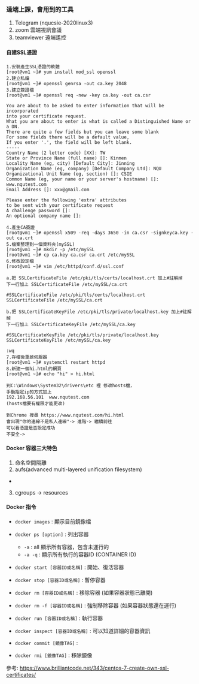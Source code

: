 ### 遠端上課，會用到的工具
1. Telegram (nqucsie-2020linux3)
2. zoom 雲端視訊會議
3. teamviewer 遠端遙控

#### 自建SSL憑證
```shell
1.安裝產生SSL憑證的軟體
[root@vm1 ~]# yum install mod_ssl openssl
2.建立私鑰
[root@vm1 ~]# openssl genrsa -out ca.key 2048
3.建立簽證檔
[root@vm1 ~]# openssl req -new -key ca.key -out ca.csr
 
You are about to be asked to enter information that will be incorporated
into your certificate request.
What you are about to enter is what is called a Distinguished Name or a DN.
There are quite a few fields but you can leave some blank
For some fields there will be a default value,
If you enter '.', the field will be left blank.
-----
Country Name (2 letter code) [XX]: TW
State or Province Name (full name) []: Kinmen
Locality Name (eg, city) [Default City]: Jinning
Organization Name (eg, company) [Default Company Ltd]: NQU
Organizational Unit Name (eg, section) []: CSIE
Common Name (eg, your name or your server's hostname) []: www.nqutest.com
Email Address []: xxx@gmail.com
 
Please enter the following 'extra' attributes
to be sent with your certificate request
A challenge password []:
An optional company name []:

4.產生CA簽證
[root@vm1 ~]# openssl x509 -req -days 3650 -in ca.csr -signkeyca.key -out ca.crt
5.檔案整理到一個資料夾(mySSL)
[root@vm1 ~]# mkdir -p /etc/mySSL
[root@vm1 ~]# cp ca.key ca.csr ca.crt /etc/mySSL
6.修改設定檔
[root@vm1 ~]# vim /etc/httpd/conf.d/ssl.conf 

a.把 SSLCertificateFile /etc/pki/tls/certs/localhost.crt 加上#註解掉
下一行加上 SSLCertificateFile /etc/mySSL/ca.crt

#SSLCertificateFile /etc/pki/tls/certs/localhost.crt
SSLCertificateFile /etc/mySSL/ca.crt

b.把 SSLCertificateKeyFile /etc/pki/tls/private/localhost.key 加上#註解掉
下一行加上 SSLCertificateKeyFile /etc/mySSL/ca.key

#SSLCertificateKeyFile /etc/pki/tls/private/localhost.key
SSLCertificateKeyFile /etc/mySSL/ca.key

:wq
7.存檔後重啟伺服器
[root@vm1 ~]# systemctl restart httpd
8.新建一個hi.html的網頁
[root@vm1 ~]# echo "hi" > hi.html
```
```
到C:\Windows\System32\drivers\etc 裡 修改hosts檔，
手動指定ip的方式加上
192.168.56.101  www.nqutest.com
(hosts檔要有權限才能更改)

到Chrome 搜尋 https://www.nqutest.com/hi.html
會出現"你的連線不是私人連線"-> 進階-> 繼續前往
可以看憑證是否設定成功
不安全->
```

#### Docker 容器三大特色
1. 命名空間隔離
2. aufs(advanced multi-layered unification filesystem)
* 
3. cgroups -> resources

#### Docker 指令
* `docker images` : 顯示目前鏡像檔
* `docker ps [option]` : 列出容器
  * `-a` : all 顯示所有容器，包含未運行的
  * `-a -q` : 顯示所有執行的容器ID (CONTAINER ID)
* `docker start [容器ID或名稱]` : 開始、復活容器
* `docker stop [容器ID或名稱]` : 暫停容器
* `docker rm [容器ID或名稱]` : 移除容器 (如果容器狀態已離開)
* `docker rm -f [容器ID或名稱]` : 強制移除容器 (如果容器狀態還在運行)
* `docker run [容器ID或名稱]` : 執行容器
* `docker inspect [容器ID或名稱]` : 可以知道詳細的容器資訊

* `docker commit [鏡像TAG]` : 
* `docker rmi [鏡像TAG]` : 移除鏡像

參考: https://www.brilliantcode.net/343/centos-7-create-own-ssl-certificates/
